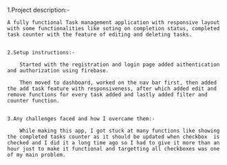 1.Project description:-

    A fully functional Task management application with responsive layout with some functionalities like soting on completion status, completed task counter with the feature of editing and deleting tasks.


    2.Setup instructions:-

        Started with the registration and login page added aithentication and authorization using firebase.

        Then moved to dashboard, worked on the nav bar first, then added the add task feature with responsiveness, after which added edit and remove functions for every task added and lastly added filter and counter function.


    3.Any challenges faced and how I overcame them:-

        While making this app, I got stuck at many functions like showing the completed tasks counter as it should be updated when checkbox  is checked and I did it a long time ago so I had to give it more than an hour just to make it functional and targetting all checkboxes was one of my main problem.